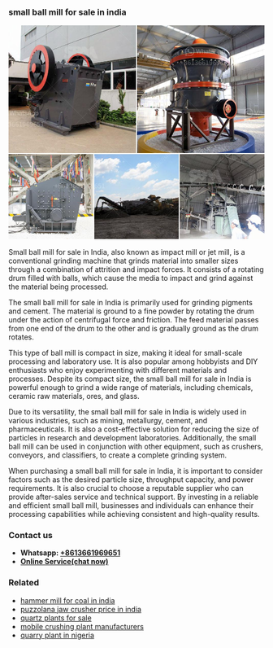 <h3>small ball mill for sale in india</h3><img src='1702950484.jpg' alt=''><p>Small ball mill for sale in India, also known as impact mill or jet mill, is a conventional grinding machine that grinds material into smaller sizes through a combination of attrition and impact forces. It consists of a rotating drum filled with balls, which cause the media to impact and grind against the material being processed.</p><p>The small ball mill for sale in India is primarily used for grinding pigments and cement. The material is ground to a fine powder by rotating the drum under the action of centrifugal force and friction. The feed material passes from one end of the drum to the other and is gradually ground as the drum rotates.</p><p>This type of ball mill is compact in size, making it ideal for small-scale processing and laboratory use. It is also popular among hobbyists and DIY enthusiasts who enjoy experimenting with different materials and processes. Despite its compact size, the small ball mill for sale in India is powerful enough to grind a wide range of materials, including chemicals, ceramic raw materials, ores, and glass.</p><p>Due to its versatility, the small ball mill for sale in India is widely used in various industries, such as mining, metallurgy, cement, and pharmaceuticals. It is also a cost-effective solution for reducing the size of particles in research and development laboratories. Additionally, the small ball mill can be used in conjunction with other equipment, such as crushers, conveyors, and classifiers, to create a complete grinding system.</p><p>When purchasing a small ball mill for sale in India, it is important to consider factors such as the desired particle size, throughput capacity, and power requirements. It is also crucial to choose a reputable supplier who can provide after-sales service and technical support. By investing in a reliable and efficient small ball mill, businesses and individuals can enhance their processing capabilities while achieving consistent and high-quality results.</p><h3>Contact us</h3><ul><li><strong>Whatsapp:&nbsp;<a href="https://wa.me/8613661969651">+8613661969651</a></strong></li><li><a href="https://swt.shibang-china.com/?git&amp;zhl&amp;small ball mill for sale in india"><strong>Online Service(chat now)</strong></a></li></ul><h3>Related</h3><ul><li><a href='hammer mill for coal in india.md'>hammer mill for coal in india</a></li><li><a href='puzzolana jaw crusher price in india.md'>puzzolana jaw crusher price in india</a></li><li><a href='quartz plants for sale.md'>quartz plants for sale</a></li><li><a href='mobile crushing plant manufacturers.md'>mobile crushing plant manufacturers</a></li><li><a href='quarry plant in nigeria.md'>quarry plant in nigeria</a></li></ul>